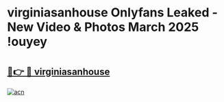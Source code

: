 # virginiasanhouse Onlyfans Leaked - New Video & Photos March 2025 !ouyey

# <h2><a href="https://jn84zn.iuczelnia.edu.pl?title=virginiasanhouse&ref=ouyey">🔗👉 🔴 virginiasanhouse</a></h2>

[![acn](https://github.com/user-attachments/assets/0f9c940e-d8b0-45ae-aac7-cd30a18b3e1c)](https://jn84zn.iuczelnia.edu.pl?title=virginiasanhouse&ref=ouyey)

